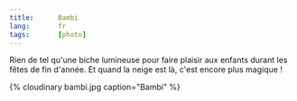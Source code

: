 ```yaml
---
title:      Bambi
lang:       fr
tags:       [photo]
---
```


Rien de tel qu'une biche lumineuse pour faire plaisir aux enfants durant les fêtes de fin d'année. Et quand la neige est là, c'est encore plus magique !

{% cloudinary bambi.jpg caption="Bambi" %}
